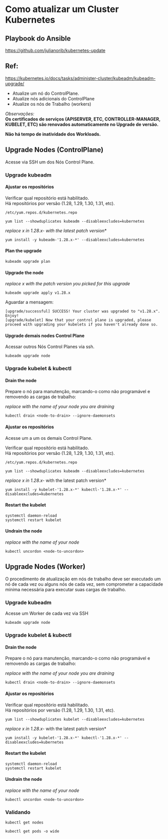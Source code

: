 # Como atualizar um Cluster Kubernetes

## Playbook do Ansible

<https://github.com/julianorib/kubernetes-update>

## Ref:
<https://kubernetes.io/docs/tasks/administer-cluster/kubeadm/kubeadm-upgrade/>

- Atualize um nó do ControlPlane.
- Atualize nós adicionais do ControlPlane
- Atualize os nós de Trabalho (workers)

*Observações:*\
**Os certificados de serviços (APISERVER, ETC, CONTROLLER-MANAGER, KUBELET, ETC) são renovados automaticamente no Upgrade de versão.**

**Não há tempo de inatividade dos Workloads.**

## Upgrade Nodes (ControlPlane)
Acesse via SSH um dos Nós Control Plane.
### Upgrade kubeadm

#### Ajustar os repositórios

Verificar qual repositório está habilitado.\
Há repositórios por versão (1.28, 1.29, 1.30, 1.31, etc).
```
/etc/yum.repos.d/kubernetes.repo
```
```
yum list --showduplicates kubeadm --disableexcludes=kubernetes
```
**replace x in 1.28.x-* with the latest patch version**
```
yum install -y kubeadm-'1.28.x-*' --disableexcludes=kubernetes
```

#### Plan the upgrade
```
kubeadm upgrade plan
```

#### Upgrade the node
*replace x with the patch version you picked for this upgrade*
```
kubeadm upgrade apply v1.28.x
```

Aguardar a mensagem:
```
[upgrade/successful] SUCCESS! Your cluster was upgraded to "v1.28.x". Enjoy!
[upgrade/kubelet] Now that your control plane is upgraded, please proceed with upgrading your kubelets if you haven't already done so.
```

#### Upgrade demais nodes Control Plane
Acessar outros Nós Control Planes via ssh.
```
kubeadm upgrade node
```

### Upgrade kubelet & kubectl

#### Drain the node 
Prepare o nó para manutenção, marcando-o como não programável e removendo as cargas de trabalho:

*replace <node-to-drain> with the name of your node you are draining*
```
kubectl drain <node-to-drain> --ignore-daemonsets
```

#### Ajustar os repositórios

Acesse um a um os demais Control Plane.

Verificar qual repositório está habilitado.\
Há repositórios por versão (1.28, 1.29, 1.30, 1.31, etc).
```
/etc/yum.repos.d/kubernetes.repo
```


```
yum list --showduplicates kubeadm --disableexcludes=kubernetes
```

*replace x in 1.28.x-* with the latest patch version*
```
yum install -y kubelet-'1.28.x-*' kubectl-'1.28.x-*' --disableexcludes=kubernetes
```

#### Restart the kubelet 
```
systemctl daemon-reload
systemctl restart kubelet
```

#### Undrain the node 

*replace <node-to-uncordon> with the name of your node*
```
kubectl uncordon <node-to-uncordon>
```

## Upgrade Nodes (Worker)

O procedimento de atualização em nós de trabalho deve ser executado um nó de cada vez ou alguns nós de cada vez, sem comprometer a capacidade mínima necessária para executar suas cargas de trabalho.

### Upgrade kubeadm

Acesse um Worker de cada vez via SSH

```
kubeadm upgrade node
```

### Upgrade kubelet & kubectl

#### Drain the node 
Prepare o nó para manutenção, marcando-o como não programável e removendo as cargas de trabalho:

*replace <node-to-drain> with the name of your node you are draining*
```
kubectl drain <node-to-drain> --ignore-daemonsets
```
#### Ajustar os repositórios

Verificar qual repositório está habilitado.\
Há repositórios por versão (1.28, 1.29, 1.30, 1.31, etc).

```
yum list --showduplicates kubelet --disableexcludes=kubernetes
```
*replace x in 1.28.x-* with the latest patch version*
```
yum install -y kubelet-'1.28.x-*' kubectl-'1.28.x-*' --disableexcludes=kubernetes
```

#### Restart the kubelet 
```
systemctl daemon-reload
systemctl restart kubelet
```

#### Undrain the node 

*replace <node-to-uncordon> with the name of your node*
```
kubectl uncordon <node-to-uncordon>
```

### Validando
```
kubectl get nodes
```

```
kubectl get pods -o wide
```